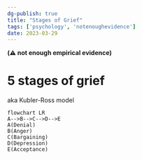 ```yaml
---  
dg-publish: true  
title: "Stages of Grief"  
tags: ['psychology', 'notenoughevidence']  
date: 2023-03-29   
---  
```

  
**(⚠️ not enough empirical evidence)**  
  
# 5 stages of grief  
  
aka Kubler-Ross model   
```mermaid  
flowchart LR   
A-->B-->C-->D-->E  
A(Denial)  
B(Anger)  
C(Bargaining)  
D(Depression)  
E(Acceptance)  
```  
